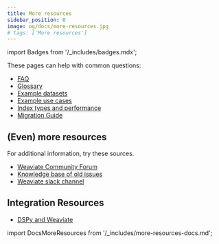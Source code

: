```yaml
---
title: More resources
sidebar_position: 0
image: og/docs/more-resources.jpg
# tags: ['More resources']
---
```


import Badges from '/_includes/badges.mdx';

<Badges/>


These pages can help with common questions:

- [FAQ](./faq.md)
- [Glossary](./glossary.md)
- [Example datasets](./example-datasets.md)
- [Example use cases](./example-use-cases.md)
- [Index types and performance](./performance.md)
- [Migration Guide](./migration-guide.md)

## (Even) more resources

For additional information, try these sources.

- [Weaviate Community Forum](https://forum.weaviate.io/)
- [Knowledge base of old issues](https://github.com/weaviate/weaviate/issues?utf8=%E2%9C%93&q=label%3Abug)
- [Weaviate slack channel](https://weaviate.io/slack)

## Integration Resources
- [DSPy and Weaviate](./dspy.md) 

import DocsMoreResources from '/_includes/more-resources-docs.md';

<DocsMoreResources />
